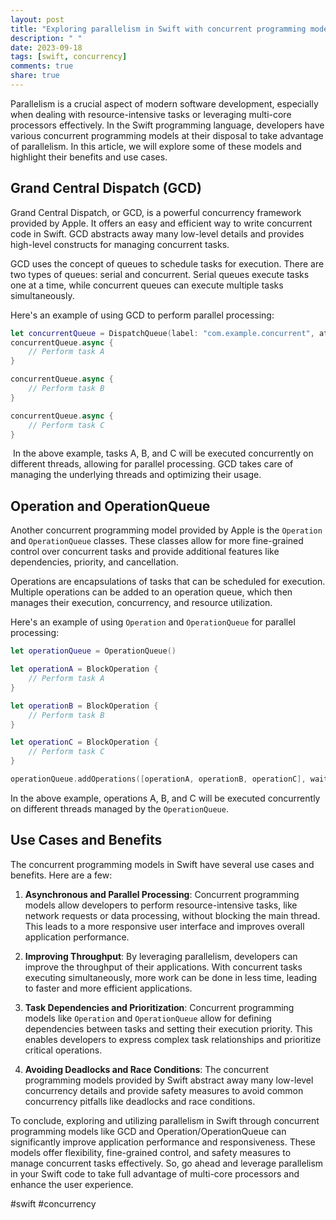 ```yaml
---
layout: post
title: "Exploring parallelism in Swift with concurrent programming models"
description: " "
date: 2023-09-18
tags: [swift, concurrency]
comments: true
share: true
---
```


Parallelism is a crucial aspect of modern software development, especially when dealing with resource-intensive tasks or leveraging multi-core processors effectively. In the Swift programming language, developers have various concurrent programming models at their disposal to take advantage of parallelism. In this article, we will explore some of these models and highlight their benefits and use cases.

## Grand Central Dispatch (GCD)

Grand Central Dispatch, or GCD, is a powerful concurrency framework provided by Apple. It offers an easy and efficient way to write concurrent code in Swift. GCD abstracts away many low-level details and provides high-level constructs for managing concurrent tasks.

GCD uses the concept of queues to schedule tasks for execution. There are two types of queues: serial and concurrent. Serial queues execute tasks one at a time, while concurrent queues can execute multiple tasks simultaneously.

Here's an example of using GCD to perform parallel processing:

```swift
let concurrentQueue = DispatchQueue(label: "com.example.concurrent", attributes: .concurrent)
concurrentQueue.async {
    // Perform task A
}

concurrentQueue.async {
    // Perform task B
}

concurrentQueue.async {
    // Perform task C
}
```
‍
In the above example, tasks A, B, and C will be executed concurrently on different threads, allowing for parallel processing. GCD takes care of managing the underlying threads and optimizing their usage.

## Operation and OperationQueue

Another concurrent programming model provided by Apple is the `Operation` and `OperationQueue` classes. These classes allow for more fine-grained control over concurrent tasks and provide additional features like dependencies, priority, and cancellation.

Operations are encapsulations of tasks that can be scheduled for execution. Multiple operations can be added to an operation queue, which then manages their execution, concurrency, and resource utilization.

Here's an example of using `Operation` and `OperationQueue` for parallel processing:

```swift
let operationQueue = OperationQueue()

let operationA = BlockOperation {
    // Perform task A
}

let operationB = BlockOperation {
    // Perform task B
}

let operationC = BlockOperation {
    // Perform task C
}

operationQueue.addOperations([operationA, operationB, operationC], waitUntilFinished: true)
```

In the above example, operations A, B, and C will be executed concurrently on different threads managed by the `OperationQueue`. 

## Use Cases and Benefits

The concurrent programming models in Swift have several use cases and benefits. Here are a few:

1. **Asynchronous and Parallel Processing**: Concurrent programming models allow developers to perform resource-intensive tasks, like network requests or data processing, without blocking the main thread. This leads to a more responsive user interface and improves overall application performance.

2. **Improving Throughput**: By leveraging parallelism, developers can improve the throughput of their applications. With concurrent tasks executing simultaneously, more work can be done in less time, leading to faster and more efficient applications.

3. **Task Dependencies and Prioritization**: Concurrent programming models like `Operation` and `OperationQueue` allow for defining dependencies between tasks and setting their execution priority. This enables developers to express complex task relationships and prioritize critical operations.

4. **Avoiding Deadlocks and Race Conditions**: The concurrent programming models provided by Swift abstract away many low-level concurrency details and provide safety measures to avoid common concurrency pitfalls like deadlocks and race conditions.

To conclude, exploring and utilizing parallelism in Swift through concurrent programming models like GCD and Operation/OperationQueue can significantly improve application performance and responsiveness. These models offer flexibility, fine-grained control, and safety measures to manage concurrent tasks effectively. So, go ahead and leverage parallelism in your Swift code to take full advantage of multi-core processors and enhance the user experience. 

#swift #concurrency